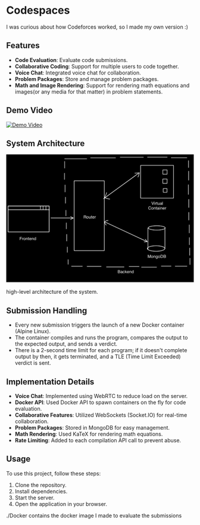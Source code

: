 # Codespaces

I was curious about how Codeforces worked, so I made my own version :)

## Features

- **Code Evaluation**: Evaluate code submissions.
- **Collaborative Coding**: Support for multiple users to code together.
- **Voice Chat**: Integrated voice chat for collaboration.
- **Problem Packages**: Store and manage problem packages.
- **Math and Image Rendering**: Support for rendering math equations and images(or any media for that matter) in problem statements.

## Demo Video

[![Demo Video](https://img.youtube.com/vi/9eF_-2vc_9s/0.jpg)](https://www.youtube.com/watch?v=9eF_-2vc_9s)

## System Architecture

![Architecture](./architecture.PNG)

high-level architecture of the system.

## Submission Handling

- Every new submission triggers the launch of a new Docker container (Alpine Linux).
- The container compiles and runs the program, compares the output to the expected output, and sends a verdict.
- There is a 2-second time limit for each program; if it doesn't complete output by then, it gets terminated, and a TLE (Time Limit Exceeded) verdict is sent.

## Implementation Details

- **Voice Chat**: Implemented using WebRTC to reduce load on the server.
- **Docker API**: Used Docker API to spawn containers on the fly for code evaluation.
- **Collaborative Features**: Utilized WebSockets (Socket.IO) for real-time collaboration.
- **Problem Packages**: Stored in MongoDB for easy management.
- **Math Rendering**: Used KaTeX for rendering math equations.
- **Rate Limiting**: Added to each compilation API call to prevent abuse.


## Usage

To use this project, follow these steps:

1. Clone the repository.
2. Install dependencies.
3. Start the server.
4. Open the application in your browser.

./Docker contains the docker image I made to evaluate the submissions
